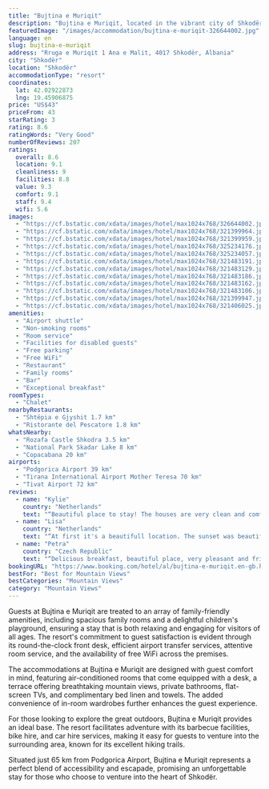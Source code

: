 ```yaml
---
title: "Bujtina e Muriqit"
description: "Bujtina e Muriqit, located in the vibrant city of Shkodër and a mere 43 km from the Port of Bar, stands out as a prime choice for travelers seeking both comfort and adventure."
featuredImage: "/images/accommodation/bujtina-e-muriqit-326644002.jpg"
language: en
slug: bujtina-e-muriqit
address: "Rruga e Muriqit 1 Ana e Malit, 4017 Shkodër, Albania"
city: "Shkodër"
location: "Shkodër"
accommodationType: "resort"
coordinates:
  lat: 42.02922873
  lng: 19.45906875
price: "US$43"
priceFrom: 43
starRating: 3
rating: 8.6
ratingWords: "Very Good"
numberOfReviews: 207
ratings:
  overall: 8.6
  location: 9.1
  cleanliness: 9
  facilities: 8.8
  value: 9.3
  comfort: 9.1
  staff: 9.4
  wifi: 5.6
images:
  - "https://cf.bstatic.com/xdata/images/hotel/max1024x768/326644002.jpg?k=ef0bbf0878996a7aa00dac620382ea001892088307f8b04da426a2bc06734aca&o=&hp=1"
  - "https://cf.bstatic.com/xdata/images/hotel/max1024x768/321399964.jpg?k=1ef739813245ce7248c104a0fac8eed5c36c208f16ef21dc21a488ddbe750c80&o=&hp=1"
  - "https://cf.bstatic.com/xdata/images/hotel/max1024x768/321399959.jpg?k=25e870a2b6c9d156463a9d4712eb74ea4de67e3dd75c7770fef73f8f8ad31603&o=&hp=1"
  - "https://cf.bstatic.com/xdata/images/hotel/max1024x768/325234176.jpg?k=a4c8168bf521f53b55e61fe4dad24f051fd92b1c519575ceefb50551c6044d3d&o=&hp=1"
  - "https://cf.bstatic.com/xdata/images/hotel/max1024x768/325234057.jpg?k=e7ea2dfeb68014bee847812d91550baa9baf73db2c1368adaa59e3822c43cd85&o=&hp=1"
  - "https://cf.bstatic.com/xdata/images/hotel/max1024x768/321483191.jpg?k=72212350ecbaa9b5325c5a9043bb3981bfd0101ebc9717aac2517daac95569bf&o=&hp=1"
  - "https://cf.bstatic.com/xdata/images/hotel/max1024x768/321483129.jpg?k=1bf79fc6d89cd8c7729f01e4615cbb4e20eb25ccfbe74dc8faf7d77ea04673f0&o=&hp=1"
  - "https://cf.bstatic.com/xdata/images/hotel/max1024x768/321483186.jpg?k=ae1e6e230fd6e6b8212b5356cb2fad720fd2f01352c3e8d412afd0ac4e134f01&o=&hp=1"
  - "https://cf.bstatic.com/xdata/images/hotel/max1024x768/321483162.jpg?k=bdc5d29c05f57875b2ea7a28fb1b64810c8e11e5ff1d35b92a0dc32bba788355&o=&hp=1"
  - "https://cf.bstatic.com/xdata/images/hotel/max1024x768/321483106.jpg?k=c594e063f919fa17c3e852b7eed311dfc801da708e4b128574caba71ceb467a9&o=&hp=1"
  - "https://cf.bstatic.com/xdata/images/hotel/max1024x768/321399947.jpg?k=5d3b744f80aa773c35758227069c8e1107abcb5f342fd81d4483b3ff883b59ce&o=&hp=1"
  - "https://cf.bstatic.com/xdata/images/hotel/max1024x768/321406025.jpg?k=055a22560951b7b6fd2107246010ac9238c2bb4ae6634f6ba266f4f276d3fa22&o=&hp=1"
amenities:
  - "Airport shuttle"
  - "Non-smoking rooms"
  - "Room service"
  - "Facilities for disabled guests"
  - "Free parking"
  - "Free WiFi"
  - "Restaurant"
  - "Family rooms"
  - "Bar"
  - "Exceptional breakfast"
roomTypes:
  - "Chalet"
nearbyRestaurants:
  - "Shtëpia e Gjyshit 1.7 km"
  - "Ristorante del Pescatore 1.8 km"
whatsNearby:
  - "Rozafa Castle Shkodra 3.5 km"
  - "National Park Skadar Lake 8 km"
  - "Copacabana 20 km"
airports:
  - "Podgorica Airport 39 km"
  - "Tirana International Airport Mother Teresa 70 km"
  - "Tivat Airport 72 km"
reviews:
  - name: "Kylie"
    country: "Netherlands"
    text: "“Beautiful place to stay! The houses are very clean and comfortable. Amazing location and is easy to find if you have a car. The owner and his family are the kindest people, will help you anytime. You really feel the passion they have for this...”"
  - name: "Lisa"
    country: "Netherlands"
    text: "“At first it's a beautifull location. The sunset was beautifull. For us it was a plus that we could eat at the location. The menu was simple and the food tasted good. Because we had to wake up really early they've made us breakfast the evening...”"
  - name: "Petra"
    country: "Czech Republic"
    text: "“Delicious breakfast, beautiful place, very pleasant and friendly staff.”"
bookingURL: "https://www.booking.com/hotel/al/bujtina-e-muriqit.en-gb.html?aid=8035640"
bestFor: "Best for Mountain Views"
bestCategories: "Mountain Views"
category: "Mountain Views"
---
```


Guests at Bujtina e Muriqit are treated to an array of family-friendly amenities, including spacious family rooms and a delightful children's playground, ensuring a stay that is both relaxing and engaging for visitors of all ages. The resort's commitment to guest satisfaction is evident through its round-the-clock front desk, efficient airport transfer services, attentive room service, and the availability of free WiFi across the premises.

The accommodations at Bujtina e Muriqit are designed with guest comfort in mind, featuring air-conditioned rooms that come equipped with a desk, a terrace offering breathtaking mountain views, private bathrooms, flat-screen TVs, and complimentary bed linen and towels. The added convenience of in-room wardrobes further enhances the guest experience.

For those looking to explore the great outdoors, Bujtina e Muriqit provides an ideal base. The resort facilitates adventure with its barbecue facilities, bike hire, and car hire services, making it easy for guests to venture into the surrounding area, known for its excellent hiking trails.

Situated just 65 km from Podgorica Airport, Bujtina e Muriqit represents a perfect blend of accessibility and escapade, promising an unforgettable stay for those who choose to venture into the heart of Shkodër.